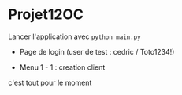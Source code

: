 # Projet12OC


Lancer l'application avec `python main.py`

* Page de login (user de test : cedric / Toto1234!)

* Menu 1 - 1 : creation client




c'est tout pour le moment